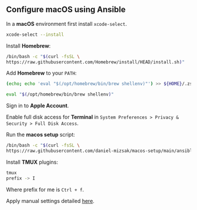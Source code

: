 ## Configure macOS using Ansible

In a **macOS** environment first install `xcode-select`.
```bash
xcode-select --install
```

Install **Homebrew**:
```bash
/bin/bash -c "$(curl -fsSL \
https://raw.githubusercontent.com/Homebrew/install/HEAD/install.sh)"
```

Add **Homebrew** to your `PATH`:
```bash
(echo; echo 'eval "$(/opt/homebrew/bin/brew shellenv)"') >> ${HOME}/.zshenv
```
```bash
eval "$(/opt/homebrew/bin/brew shellenv)"
```

Sign in to **Apple Account**.

Enable full disk access for **Terminal** in `System Preferences > Privacy & Security > Full Disk Access`.

Run the **macos setup** script:
```bash
/bin/bash -c "$(curl -fsSL \
https://raw.githubusercontent.com/daniel-mizsak/macos-setup/main/ansible/scripts/macos-setup.sh)"
```

Install **TMUX** plugins:
```bash
tmux
prefix -> I
```

Where prefix for me is `Ctrl + f`.


Apply manual settings detailed [here](macos-manual-settings.md).
